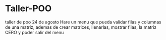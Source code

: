 # Taller-POO
taller de poo 24 de agosto
Hare un menu que pueda validar filas y columnas de una matriz, ademas de crear matrices, llenarlas, mostrar filas, la matriz CERO y poder salir del menu
